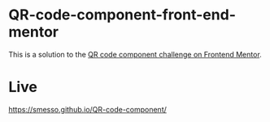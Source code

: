 # QR-code-component-front-end-mentor

This is a solution to the [QR code component challenge on Frontend Mentor](https://www.frontendmentor.io/challenges/qr-code-component-iux_sIO_H).

# Live
https://smesso.github.io/QR-code-component/



